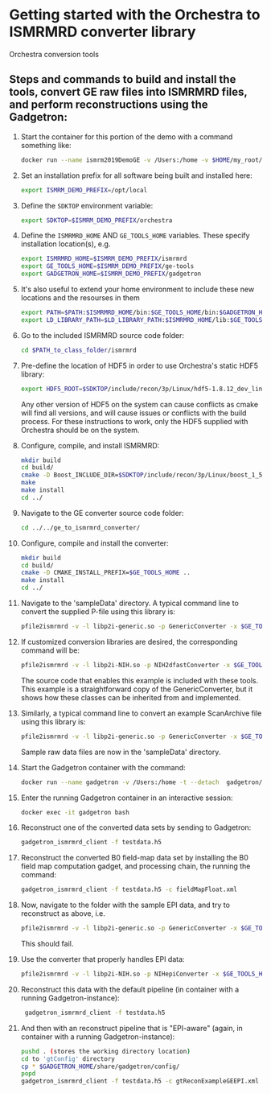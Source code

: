 # Getting started with the Orchestra to ISMRMRD converter library

Orchestra conversion tools

## Steps and commands to build and install the tools, convert GE raw files into ISMRMRD files, and perform reconstructions using the Gadgetron:

1.  Start the container for this portion of the demo with a command something like:

    ```bash
    docker run --name ismrm2019DemoGE -v /Users:/home -v $HOME/my_root/orchestra-sdk-1.7-1/:/opt/local/orchestra --entrypoint "bash" -it fmrif:ismrm2019Demo
    ```

1.  Set an installation prefix for all software being built and installed here:

    ```bash
    export ISMRM_DEMO_PREFIX=/opt/local
    ```

1.  Define the `SDKTOP` environment variable:

    ```bash
    export SDKTOP=$ISMRM_DEMO_PREFIX/orchestra
    ```

1. Define the `ISMRMRD_HOME` AND `GE_TOOLS_HOME` variables. These specify installation location(s), e.g.

    ```bash
    export ISMRMRD_HOME=$ISMRM_DEMO_PREFIX/ismrmrd
    export GE_TOOLS_HOME=$ISMRM_DEMO_PREFIX/ge-tools
    export GADGETRON_HOME=$ISMRM_DEMO_PREFIX/gadgetron
    ```

1. It's also useful to extend your home environment to include these new locations and the resourses in them

    ```bash
    export PATH=$PATH:$ISMRMRD_HOME/bin:$GE_TOOLS_HOME/bin:$GADGETRON_HOME/bin
    export LD_LIBRARY_PATH=$LD_LIBRARY_PATH:$ISMRMRD_HOME/lib:$GE_TOOLS_HOME/lib:$GADGETRON_HOME/lib
    ```

1.  Go to the included ISMRMRD source code folder:

    ```bash
    cd $PATH_to_class_folder/ismrmrd
    ```

1.  Pre-define the location of HDF5 in order to use Orchestra's static HDF5 library:

    ```bash
    export HDF5_ROOT=$SDKTOP/include/recon/3p/Linux/hdf5-1.8.12_dev_linux64
    ```

    Any other version of HDF5 on the system can cause conflicts as cmake will find all versions, and
    will cause issues or conflicts with the build process.  For these instructions to work, only the
    HDF5 supplied with Orchestra should be on the system.

1. Configure, compile, and install ISMRMRD:

    ```bash
    mkdir build
    cd build/
    cmake -D Boost_INCLUDE_DIR=$SDKTOP/include/recon/3p/Linux/boost_1_55_0_dev_linux64/include/ -D CMAKE_INSTALL_PREFIX=$ISMRMRD_HOME -D HDF5_USE_STATIC_LIBRARIES=yes ..
    make
    make install
    cd ../
    ```

1. Navigate to the GE converter source code folder:

    ```bash
    cd ../../ge_to_ismrmrd_converter/
    ```

1. Configure, compile and install the converter:

    ```bash
    mkdir build
    cd build/
    cmake -D CMAKE_INSTALL_PREFIX=$GE_TOOLS_HOME ..
    make install
    cd ../
    ```

1. Navigate to the 'sampleData' directory. A typical command line to convert the supplied P-file using this library is:

   ```bash
   pfile2ismrmrd -v -l libp2i-generic.so -p GenericConverter -x $GE_TOOLS_HOME/share/ge-tools/config/default.xsl P25088.7
   ```

1. If customized conversion libraries are desired, the corresponding command will be:

   ```bash
   pfile2ismrmrd -v -l libp2i-NIH.so -p NIH2dfastConverter -x $GE_TOOLS_HOME/share/ge-tools/config/default.xsl P25088.7
   ```

   The source code that enables this example is included with these tools.  This example is a straightforward copy of the GenericConverter, but it shows how these classes can be inherited from and implemented.

1. Similarly, a typical command line to convert an example ScanArchive file using this library is:

   ```bash
   pfile2ismrmrd -v -l libp2i-generic.so -p GenericConverter -x $GE_TOOLS_HOME/share/ge-tools/config/default.xsl ScanArchive_of_P25088.h5
   ```
   Sample raw data files are now in the 'sampleData' directory.

1. Start the Gadgetron container with the command:

    ```bash
    docker run --name gadgetron -v /Users:/home -t --detach  gadgetron/ubuntu_1804_no_cuda
    ```

1. Enter the running Gadgetron container in an interactive session:

    ```bash
    docker exec -it gadgetron bash
    ```

1. Reconstruct one of the converted data sets by sending to Gadgetron:

    ```bash
    gadgetron_ismrmrd_client -f testdata.h5
    ```

1. Reconstruct the converted B0 field-map data set by installing the B0 field map computation gadget, and processing chain, the running the command:

    ```bash
    gadgetron_ismrmrd_client -f testdata.h5 -c fieldMapFloat.xml
    ```

1. Now, navigate to the folder with the sample EPI data, and try to reconstruct as above, i.e.

   ```bash
   pfile2ismrmrd -v -l libp2i-generic.so -p GenericConverter -x $GE_TOOLS_HOME/share/ge-tools/config/epiRT.xsl ScanArchive_301496MR3T6MR_20180829_083635165.h5
   ```

   This should fail.

1. Use the converter that properly handles EPI data:

   ```bash
   pfile2ismrmrd -v -l libp2i-NIH.so -p NIHepiConverter -x $GE_TOOLS_HOME/share/ge-tools/config/epiRT.xsl ScanArchive_301496MR3T6MR_20180829_083635165.h5
   ```

1. Reconstruct this data with the default pipeline (in container with a running Gadgetron-instance):

   ```bash
    gadgetron_ismrmrd_client -f testdata.h5
    ```

1. And then with an reconstruct pipeline that is "EPI-aware" (again, in container with a running Gadgetron-instance):

   ```bash
   pushd . (stores the working directory location)
   cd to 'gtConfig' directory
   cp * $GADGETRON_HOME/share/gadgetron/config/
   popd
   gadgetron_ismrmrd_client -f testdata.h5 -c gtReconExampleGEEPI.xml
   ```


